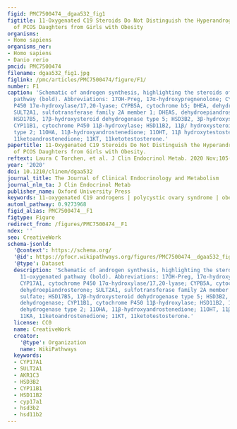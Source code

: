 ```yaml
---
figid: PMC7500474__dgaa532_fig1
figtitle: 11-Oxygenated C19 Steroids Do Not Distinguish the Hyperandrogenic Phenotype
  of PCOS Daughters from Girls with Obesity
organisms:
- Homo sapiens
organisms_ner:
- Homo sapiens
- Danio rerio
pmcid: PMC7500474
filename: dgaa532_fig1.jpg
figlink: /pmc/articles/PMC7500474/figure/F1/
number: F1
caption: 'Schematic of androgen synthesis, highlighting the steroids of the 11-oxygenated
  pathway (bold). Abbreviations: 17OH-Preg, 17α-hydroxypregnenolone; CYP17A1, cytochrome
  P450 17α-hydroxylase/17,20-lyase; CYPB5A, cytochrome b5; DHEA, dehydroepiandrosterone;
  SULT2A1, sulfotransferase family 2A member 1; DHEAS, dehydroepiandrosterone sulfate;
  HSD17B5, 17β-hydroxysteroid dehydrogenase type 5; HSD3B2, 3β-hydroxysteroid dehydrogenase;
  CYP11B1, cytochrome P450 11β-hydroxylase; HSD11B2, 11β/ hydroxysteroid dehydrogenase
  type 2; 11OHA, 11β-hydroxyandrostenedione; 11OHT, 11β hydroxytestosterone; 11KA,
  11ketoandrostenedione; 11KT, 11ketotestosterone.'
papertitle: 11-Oxygenated C19 Steroids Do Not Distinguish the Hyperandrogenic Phenotype
  of PCOS Daughters from Girls with Obesity.
reftext: Laura C Torchen, et al. J Clin Endocrinol Metab. 2020 Nov;105(11):e3903-e3909.
year: '2020'
doi: 10.1210/clinem/dgaa532
journal_title: The Journal of Clinical Endocrinology and Metabolism
journal_nlm_ta: J Clin Endocrinol Metab
publisher_name: Oxford University Press
keywords: 11-oxygenated C19 androgens | polycystic ovary syndrome | obesity | hyperandrogenemia
automl_pathway: 0.9273968
figid_alias: PMC7500474__F1
figtype: Figure
redirect_from: /figures/PMC7500474__F1
ndex: ''
seo: CreativeWork
schema-jsonld:
  '@context': https://schema.org/
  '@id': https://pfocr.wikipathways.org/figures/PMC7500474__dgaa532_fig1.html
  '@type': Dataset
  description: 'Schematic of androgen synthesis, highlighting the steroids of the
    11-oxygenated pathway (bold). Abbreviations: 17OH-Preg, 17α-hydroxypregnenolone;
    CYP17A1, cytochrome P450 17α-hydroxylase/17,20-lyase; CYPB5A, cytochrome b5; DHEA,
    dehydroepiandrosterone; SULT2A1, sulfotransferase family 2A member 1; DHEAS, dehydroepiandrosterone
    sulfate; HSD17B5, 17β-hydroxysteroid dehydrogenase type 5; HSD3B2, 3β-hydroxysteroid
    dehydrogenase; CYP11B1, cytochrome P450 11β-hydroxylase; HSD11B2, 11β/ hydroxysteroid
    dehydrogenase type 2; 11OHA, 11β-hydroxyandrostenedione; 11OHT, 11β hydroxytestosterone;
    11KA, 11ketoandrostenedione; 11KT, 11ketotestosterone.'
  license: CC0
  name: CreativeWork
  creator:
    '@type': Organization
    name: WikiPathways
  keywords:
  - CYP17A1
  - SULT2A1
  - AKR1C3
  - HSD3B2
  - CYP11B1
  - HSD11B2
  - cyp17a1
  - hsd3b2
  - hsd11b2
---
```

